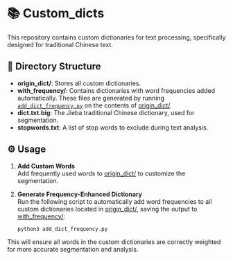 # 📚 Custom_dicts

This repository contains custom dictionaries for text processing, specifically designed for traditional Chinese text.

## 📂 Directory Structure

- **origin_dict/**: Stores all custom dictionaries.
- **with_frequency/**: Contains dictionaries with word frequencies added automatically. These files are generated by running [`add_dict_frequency.py`](add_dict_frequency.py) on the contents of [origin_dict/](origin_dict/).
- **dict.txt.big**: The Jieba traditional Chinese dictionary, used for segmentation.
- **stopwords.txt**: A list of stop words to exclude during text analysis.

## ⚙️ Usage

1. **Add Custom Words**  
   Add frequently used words to [origin_dict/](origin_dict/) to customize the segmentation.
   
2. **Generate Frequency-Enhanced Dictionary**  
   Run the following script to automatically add word frequencies to all custom dictionaries located in [origin_dict/](origin_dict/), saving the output to [with_frequency/](with_frequency/):
   
    ```bash
    python3 add_dict_frequency.py
    ```

This will ensure all words in the custom dictionaries are correctly weighted for more accurate segmentation and analysis.
